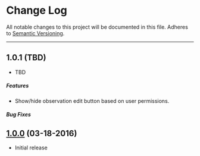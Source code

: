 # Change Log
All notable changes to this project will be documented in this file.
Adheres to [Semantic Versioning](http://semver.org/).

---
## 1.0.1 (TBD)

* TBD
##### Features
* Show/hide observation edit button based on user permissions.

##### Bug Fixes

## [1.0.0](https://github.com/ngageoint/mage-ios/releases/tag/1.0.0) (03-18-2016)

* Initial release
